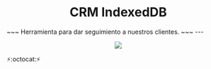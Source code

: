 <h1 align="center"> CRM IndexedDB </h1>
~~~
Herramienta para dar seguimiento a nuestros clientes.
~~~
---
<p align="center" font-weight="bold">
   <img src="https://img.shields.io/badge/STATUS-EN%20DESAROLLO-green">
</p>

:zap::octocat::zap: